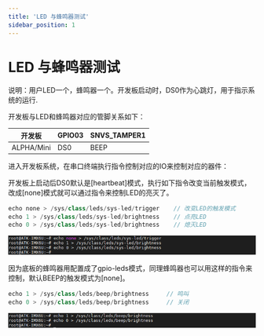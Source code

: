 ```yaml
---
title: 'LED 与蜂鸣器测试'
sidebar_position: 1
---
```


# LED 与蜂鸣器测试

说明：用户LED一个，蜂鸣器一个。开发板启动时，DS0作为心跳灯，用于指示系统的运行.

开发板与LED和蜂鸣器对应的管脚关系如下：

| 开发板     | GPIO03 | SNVS_TAMPER1 |
| ---------- | ------ | ------------ |
| ALPHA/Mini | DS0    | BEEP         |

进入开发板系统，在串口终端执行指令控制对应的IO来控制对应的器件：

开发板上启动后DS0默认是[heartbeat]模式，执行如下指令改变当前触发模式，改成[none]模式就可以通过指令来控制LED的亮灭了。

```c#
echo none > /sys/class/leds/sys-led/trigger    // 改变LED的触发模式
echo 1 > /sys/class/leds/sys-led/brightness    // 点亮LED
echo 0 > /sys/class/leds/sys-led/brightness    // 熄灭LED
```

![3.1.1](./img/3.1.1.png)

因为底板的蜂鸣器用配置成了gpio-leds模式，同理蜂鸣器也可以用这样的指令来控制，默认BEEP的触发模式为[none]。

```c#
echo 1 > /sys/class/leds/beep/brightness     // 鸣叫
echo 0 > /sys/class/leds/beep/brightness     // 关闭
```

![3.1.2](./img/3.1.2.png)






